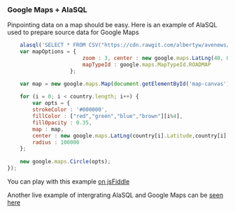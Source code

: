 
### Google Maps + AlaSQL

Pinpointing data on a map should be easy. Here is an example of AlaSQL used to prepare source data for Google Maps


```js
    alasql('SELECT * FROM CSV("https://cdn.rawgit.com/albertyw/avenews/master/old/data/average-latitude-longitude-countries.csv",{headers:true}) WHERE Latitude BETWEEN 0 AND 25', [], function(country){
    var mapOptions = { 
                        zoom : 3, center : new google.maps.LatLng(40, 0),
                        mapTypeId : google.maps.MapTypeId.ROADMAP
                    };

    var map = new google.maps.Map(document.getElementById('map-canvas'), mapOptions);
    
    for (i = 0; i < country.length; i++) {
        var opts = {
        strokeColor : '#000000',
        fillColor : ["red","green","blue","brown"][i%4],
        fillOpacity : 0.35,
        map : map,
        center : new google.maps.LatLng(country[i].Latitude,country[i].Longitude),
        radius : 100000
    };
    
    new google.maps.Circle(opts);
});
```

You can play with this example [on jsFiddle](http://jsfiddle.net/7a772dt6/) 

Another live example of intergrating AlaSQL and Google Maps can be [seen here](http://alasql.org/demo/009geo)